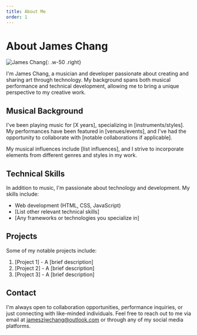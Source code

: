 ```yaml
---
title: About Me
order: 1
---
```


# About James Chang

![James Chang](/assets/img/avatars/profile.jpg){: .w-50 .right}

I'm James Chang, a musician and developer passionate about creating and sharing art through technology. My background spans both musical performance and technical development, allowing me to bring a unique perspective to my creative work.

## Musical Background

I've been playing music for [X years], specializing in [instruments/styles]. My performances have been featured in [venues/events], and I've had the opportunity to collaborate with [notable collaborations if applicable].

My musical influences include [list influences], and I strive to incorporate elements from different genres and styles in my work.

## Technical Skills

In addition to music, I'm passionate about technology and development. My skills include:

- Web development (HTML, CSS, JavaScript)
- [List other relevant technical skills]
- [Any frameworks or technologies you specialize in]

## Projects

Some of my notable projects include:

1. [Project 1] - A [brief description]
2. [Project 2] - A [brief description]
3. [Project 3] - A [brief description]

## Contact

I'm always open to collaboration opportunities, performance inquiries, or just connecting with like-minded individuals. Feel free to reach out to me via email at [jameszjwchang@outlook.com](mailto:jameszjwchang@outlook.com) or through any of my social media platforms.
